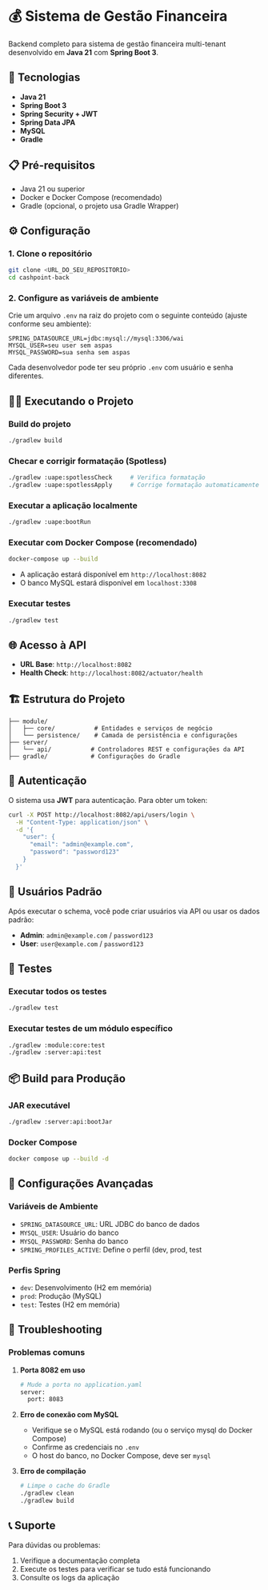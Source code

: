 # 💰 Sistema de Gestão Financeira

Backend completo para sistema de gestão financeira multi-tenant desenvolvido em **Java 21** com **Spring Boot 3**.

## 🚀 Tecnologias

- **Java 21**
- **Spring Boot 3**
- **Spring Security + JWT**
- **Spring Data JPA**
- **MySQL**
- **Gradle**

## 📋 Pré-requisitos

- Java 21 ou superior
- Docker e Docker Compose (recomendado)
- Gradle (opcional, o projeto usa Gradle Wrapper)

## ⚙️ Configuração

### 1. Clone o repositório
```bash
git clone <URL_DO_SEU_REPOSITORIO>
cd cashpoint-back
```

### 2. Configure as variáveis de ambiente
Crie um arquivo `.env` na raiz do projeto com o seguinte conteúdo (ajuste conforme seu ambiente):

```
SPRING_DATASOURCE_URL=jdbc:mysql://mysql:3306/wai
MYSQL_USER=seu user sem aspas
MYSQL_PASSWORD=sua senha sem aspas
```

Cada desenvolvedor pode ter seu próprio `.env` com usuário e senha diferentes.

## 🏃‍♂️ Executando o Projeto

### Build do projeto
```bash
./gradlew build
```

### Checar e corrigir formatação (Spotless)
```bash
./gradlew :uape:spotlessCheck     # Verifica formatação
./gradlew :uape:spotlessApply     # Corrige formatação automaticamente
```

### Executar a aplicação localmente
```bash
./gradlew :uape:bootRun
```

### Executar com Docker Compose (recomendado)
```bash
docker-compose up --build
```
- A aplicação estará disponível em `http://localhost:8082`
- O banco MySQL estará disponível em `localhost:3308`

### Executar testes
```bash
./gradlew test
```

## 🌐 Acesso à API

- **URL Base**: `http://localhost:8082`
- **Health Check**: `http://localhost:8082/actuator/health`

## 🏗️ Estrutura do Projeto

```
├── module/
│   ├── core/           # Entidades e serviços de negócio
│   └── persistence/    # Camada de persistência e configurações
├── server/
│   └── api/           # Controladores REST e configurações da API
├── gradle/            # Configurações do Gradle
```

## 🔐 Autenticação

O sistema usa **JWT** para autenticação. Para obter um token:

```bash
curl -X POST http://localhost:8082/api/users/login \
  -H "Content-Type: application/json" \
  -d '{
    "user": {
      "email": "admin@example.com",
      "password": "password123"
    }
  }'
```

## 👥 Usuários Padrão

Após executar o schema, você pode criar usuários via API ou usar os dados padrão:

- **Admin**: `admin@example.com` / `password123`
- **User**: `user@example.com` / `password123`

## 🧪 Testes

### Executar todos os testes
```bash
./gradlew test
```

### Executar testes de um módulo específico
```bash
./gradlew :module:core:test
./gradlew :server:api:test
```

## 📦 Build para Produção

### JAR executável
```bash
./gradlew :server:api:bootJar
```

### Docker Compose
```bash
docker compose up --build -d
```

## 🔧 Configurações Avançadas

### Variáveis de Ambiente
- `SPRING_DATASOURCE_URL`: URL JDBC do banco de dados
- `MYSQL_USER`: Usuário do banco
- `MYSQL_PASSWORD`: Senha do banco
- `SPRING_PROFILES_ACTIVE`: Define o perfil (dev, prod, test

### Perfis Spring
- `dev`: Desenvolvimento (H2 em memória)
- `prod`: Produção (MySQL)
- `test`: Testes (H2 em memória)

## 🐛 Troubleshooting

### Problemas comuns

1. **Porta 8082 em uso**
   ```bash
   # Mude a porta no application.yaml
   server:
     port: 8083
   ```

2. **Erro de conexão com MySQL**
   - Verifique se o MySQL está rodando (ou o serviço mysql do Docker Compose)
   - Confirme as credenciais no `.env`
   - O host do banco, no Docker Compose, deve ser `mysql`

3. **Erro de compilação**
   ```bash
   # Limpe o cache do Gradle
   ./gradlew clean
   ./gradlew build
   ```

## 📞 Suporte

Para dúvidas ou problemas:
1. Verifique a documentação completa
2. Execute os testes para verificar se tudo está funcionando
3. Consulte os logs da aplicação
